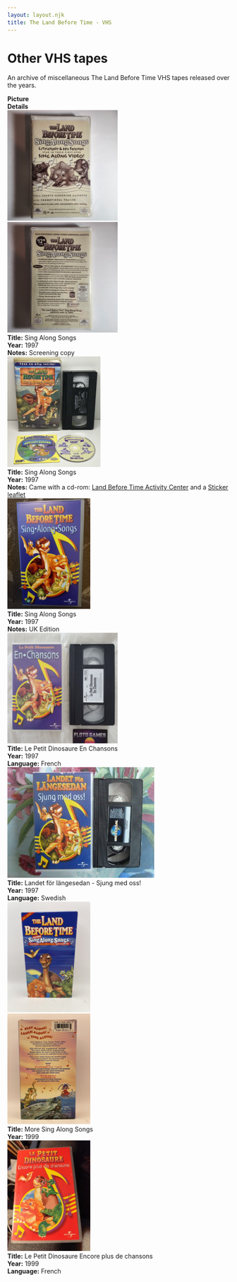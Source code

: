 ```yaml
---
layout: layout.njk
title: The Land Before Time - VHS
---
```


# Other VHS tapes

An archive of miscellaneous The Land Before Time VHS tapes released over the years.

<div class="item-table">
  <div class="item-header">
    <div class="item-image"><strong>Picture</strong></div>
    <div class="item-details"><strong>Details</strong></div>
  </div>

<div class="item-entry" id="singalongsongs-screener-139">
    <div class="item-image">
      <a href="/images/media/vhs/other/singalongsongs-screener.jpg" data-lightbox="img" data-title="Sing Along Songs">
        <div class="img-box">
          <img src="/images/media/vhs/other/singalongsongs-screener.jpg" alt="Sing Along Songs" style="height:250px; object-fit:cover;" loading="lazy">
        </div>
      </a>
      <a href="/images/media/vhs/other/singalongsongs-screener2.jpg" data-lightbox="img" data-title="Sing Along Songs">
        <div class="img-box">
          <img src="/images/media/vhs/other/singalongsongs-screener2.jpg" alt="Sing Along Songs" style="height:250px; object-fit:cover;" loading="lazy">
        </div>
      </a>
    </div>
    <div class="item-details">
      <strong>Title:</strong> Sing Along Songs<br/>
      <strong>Year:</strong> 1997<br/>
      <strong>Notes:</strong> Screening copy<br/>
    </div>
  </div>

<div class="item-entry" id="singalongsongs-140">
    <div class="item-image">
      <a href="/images/media/vhs/other/singalongsongs.jpg" data-lightbox="img" data-title="Sing Along Songs">
        <div class="img-box">
          <img src="/images/media/vhs/other/singalongsongs.jpg" alt="Sing Along Songs" style="height:250px; object-fit:cover;" loading="lazy">
        </div>
      </a>
    </div>
    <div class="item-details">
      <strong>Title:</strong> Sing Along Songs<br/>
      <strong>Year:</strong> 1997<br/>
      <strong>Notes:</strong> Came with a cd-rom: <a href="/media/videogames#activitycenter1">Land Before Time Activity Center</a> and a <a href="/misc/stickers/#includedwithsingalongsongvhs-492">Sticker leaflet</a><br/>
    </div>
  </div>

  <div class="item-entry" id="Sing Along Songs UK-143">
    <div class="item-image">
      <a href="/images/media/vhs/other/Sing Along Songs UK.jpg" data-lightbox="img" data-title="Sing Along Songs">
        <div class="img-box">
          <img src="/images/media/vhs/other/Sing Along Songs UK.jpg" alt="Sing Along Songs" style="height:250px; object-fit:cover;" loading="lazy">
        </div>
      </a>
    </div>
    <div class="item-details">
      <strong>Title:</strong> Sing Along Songs<br/>
      <strong>Year:</strong> 1997<br/>
      <strong>Notes:</strong> UK Edition<br/>
    </div>
  </div>

<div class="item-entry" id="singalong-fr-159">
    <div class="item-image">
      <a href="/images/media/vhs/other/singalong-fr.jpg" data-lightbox="img" data-title="Le Petit Dinosaure En Chansons">
        <div class="img-box">
          <img src="/images/media/vhs/other/singalong-fr.jpg" alt="Le Petit Dinosaure En Chansons" style="height:250px; object-fit:cover;" loading="lazy"/>
        </div>
      </a>
    </div>
    <div class="item-details">
      <strong>Title:</strong> Le Petit Dinosaure En Chansons<br/>
      <strong>Year:</strong> 1997<br/>
      <strong>Language:</strong> French<br/>
    </div>
  </div>


  <div class="item-entry" id="singalong-sv-142">
    <div class="item-image">
      <a href="/images/media/vhs/other/singalong-sv.jpg" data-lightbox="img" data-title="Landet for langesedan - Sjung med oss!">
        <div class="img-box">
          <img src="/images/media/vhs/other/singalong-sv.jpg" alt="Landet for langesedan - Sjung med oss!" style="height:250px; object-fit:cover;" loading="lazy">
        </div>
      </a>
    </div>
    <div class="item-details">
      <strong>Title:</strong> Landet för längesedan - Sjung med oss!<br/>
      <strong>Year:</strong> 1997<br/>
      <strong>Language:</strong> Swedish<br/>
    </div>
  </div>

<div class="item-entry" id="More Sing Along Songs-141">
    <div class="item-image">
      <a href="/images/media/vhs/other/More Sing Along Songs.jpg" data-lightbox="img" data-title="More Sing Along Songs">
        <div class="img-box">
          <img src="/images/media/vhs/other/More Sing Along Songs.jpg" alt="More Sing Along Songs" style="height:250px; object-fit:cover;" loading="lazy">
        </div>
      </a>
      <a href="/images/media/vhs/other/More Sing Along Songs2.jpg" data-lightbox="img" data-title="More Sing Along Songs">
        <div class="img-box">
          <img src="/images/media/vhs/other/More Sing Along Songs2.jpg" alt="More Sing Along Songs" style="height:250px; object-fit:cover;" loading="lazy">
        </div>
      </a>
    </div>
    <div class="item-details">
      <strong>Title:</strong> More Sing Along Songs<br/>
      <strong>Year:</strong> 1999<br/>
    </div>
  </div>

<div class="item-entry" id="moresingalong-fr-160">
    <div class="item-image">
      <a href="/images/media/vhs/other/moresingalong-fr.jpg" data-lightbox="img" data-title="Le Petit Dinosaure Encore plus de chansons">
        <div class="img-box">
          <img src="/images/media/vhs/other/moresingalong-fr.jpg" alt="Le Petit Dinosaure Encore plus de chansons" style="height:250px; object-fit:cover;" loading="lazy"/>
        </div>
      </a>
    </div>
    <div class="item-details">
      <strong>Title:</strong> Le Petit Dinosaure Encore plus de chansons<br/>
      <strong>Year:</strong> 1999<br/>
      <strong>Language:</strong> French<br/>
    </div>
  </div>




</div>